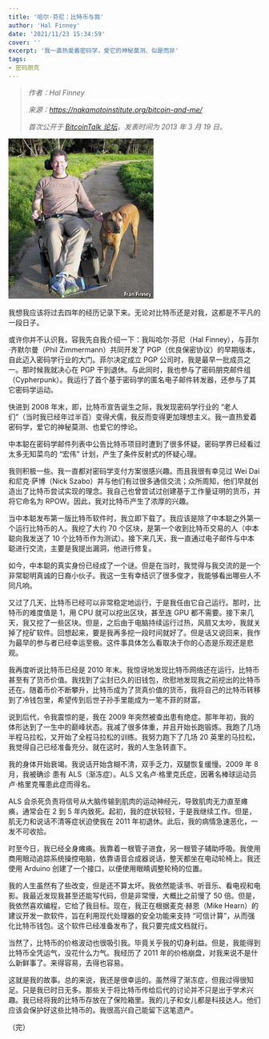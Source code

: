 ```yaml
---
title: '哈尔·芬尼：比特币与我'
author: 'Hal Finney'
date: '2021/11/23 15:34:59'
cover: ''
excerpt: '我一直热爱着密码学，爱它的神秘莫测、似是而非'
tags:
- 密码朋克
---
```



> *作者：Hal Finney*
>
> *来源：<https://nakamotoinstitute.org/bitcoin-and-me/>*
>
> *首次公开于 [BitcoinTalk 论坛](https://bitcointalk.org/index.php?topic=155054.msg1643833#msg1643833)。发表时间为 2013 年 3 月 19 日。*



![Finney](../images/bitcoin-and-me-by-Hal-Finney/-finney.jpg)

我想我应该将过去四年的经历记录下来。无论对比特币还是对我，这都是不平凡的一段日子。

或许你并不认识我，容我先自我介绍一下：我叫哈尔·芬尼（Hal Finney），与菲尔·齐默尔曼（Phil Zimmermann）共同开发了 PGP（优良保密协议）的早期版本，自此迈入密码学行业的大门。菲尔决定成立 PGP 公司时，我是最早一批成员之一。那时候我就决心在 PGP 干到退休。与此同时，我也参与了密码朋克邮件组（Cypherpunk）。我运行了首个基于密码学的匿名电子邮件转发器，还参与了其它密码学运动。

快进到 2008 年末，即，比特币宣告诞生之际，我发现密码学行业的 “老人们”（当时我已经年过半百）变得犬儒，我反而变得更加理想主义。我一直热爱着密码学，爱它的神秘莫测、也爱它的悖论。

中本聪在密码学邮件列表中公告比特币项目时遭到了很多怀疑。密码学界已经看过太多无知菜鸟的 “宏伟” 计划，产生了条件反射式的怀疑心理。

我则积极一些。我一直都对密码学支付方案很感兴趣。而且我很有幸见过 Wei Dai 和尼克·萨博（Nick Szabo）并与他们有过很多通信交流；众所周知，他们早就创造出了比特币尝试实现的理念。我自己也曾尝试过创建基于工作量证明的货币，并将它命名为 RPOW。因此，我对比特币产生了浓厚的兴趣。

当中本聪发布第一版比特币软件时，我立即下载了。我应该是除了中本聪之外第一个运行比特币的人。我挖了大约 70 个区块，是第一个收到比特币交易的人（中本聪向我发送了 10 个比特币作为测试）。接下来几天，我一直通过电子邮件与中本聪进行交流，主要是我提出漏洞，他进行修复。

如今，中本聪的真实身份已经成了一个谜。但是在当时，我觉得与我交流的是一个非常聪明真诚的日裔小伙子。我这一生有幸结识了很多俊才，我能够看出哪些人不同凡响。

又过了几天，比特币已经可以非常稳定地运行，于是我任由它自己运行。那时，比特币的难度值是 1，用 CPU 就可以挖出区块，甚至连 GPU 都不需要。接下来几天，我又挖了一些区块。但是，之后由于电脑持续运行过热，风扇又太吵，我就关掉了挖矿软件。回想起来，要是我再多挖一段时间就好了。但是话又说回来，我作为最早的参与者已经幸运至极。这件事具体怎么看取决于你的心态是乐观还是悲观。

我再度听说比特币已经是 2010 年末。我惊讶地发现比特币网络还在运行，比特币甚至有了货币价值。我找到了尘封已久的旧钱包，欣慰地发现我之前挖出的比特币还在。随着币价不断攀升，比特币成为了货真价值的货币，我将自己的比特币转移到了冷钱包里，希望传到后世子孙手里能成为一笔不菲的财富。

说到后代，令我震惊的是，我在 2009 年突然被查出患有绝症。那年年初，我的体形达到了一生中的巅峰状态。我减了很多体重，并且开始长跑锻炼。我跑了几场半程马拉松，又开始了全程马拉松的训练。我努力跑下了几场 20 英里的马拉松，我觉得自己已经准备充分。就在这时，我的人生急转直下。

我的身体开始衰竭。我说话开始含糊不清，双手乏力，双腿恢复缓慢。2009 年 8 月，我被确诊 患有 ALS（渐冻症）。ALS 又名卢·格里克氏症，因著名棒球运动员卢·格里克罹患此症而得名。

ALS 会杀死负责将信号从大脑传输到肌肉的运动神经元，导致肌肉无力直至瘫痪，通常会在 2 到 5 年内致死。起初，我的症状较轻，于是我继续工作。但是，肌无力和说话不清等症状迫使我在 2011 年初退休。此后，我的病情急速恶化，一发不可收拾。

时至今日，我已经全身瘫痪。我靠着一根管子进食，另一根管子辅助呼吸。我使用商用眼动追踪系统操控电脑，依靠语音合成器说话，整天都坐在电动轮椅上。我还使用 Arduino 创建了一个接口，以便使用眼睛调整轮椅的位置。

我的人生虽然有了些改变，但是还不算太坏。我依然能读书、听音乐、看电视和电影。我最近发现我甚至还能写代码，但是非常慢，大概比之前慢了 50 倍。但是，我依然喜欢编程，它给了我目标。现在，我正在根据麦克·赫恩（Mike Hearn）的建议开发一款软件，旨在利用现代处理器的安全功能来支持 “可信计算”，从而强化比特币钱包。这个软件已经准备发布了，我只要完成文档就行。

当然了，比特币的价格波动也很吸引我。毕竟关乎我的切身利益。但是，我能得到比特币全凭运气，没花什么力气。我经历了 2011 年的价格崩盘，对我来说不是什么新鲜事了。来得容易，去得也容易。

这就是我的故事。总的来说，我还是很幸运的。虽然得了渐冻症，但我过得很知足。只是我已时日无多。那些关于将比特币传给后代的讨论并不只是出于学术兴趣。我已经将我的比特币存放在了保险箱里。我的儿子和女儿都是科技达人。他们应该会保护好这些比特币的。我很高兴自己能留下这笔遗产。

（完）